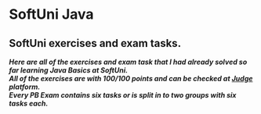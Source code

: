# **SoftUni Java**<br>
## **SoftUni exercises and exam tasks.**<br>
***Here are all of the exercises and exam task that I had already solved so far learning Java Basics at SoftUni.<br>
All of the exercises are with 100/100 points and can be checked at <a href="https://judge.softuni.org/">Judge</a> platform.<br>
Every PB Exam contains six tasks or is split in to two groups with six tasks each.***<br>
